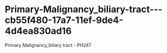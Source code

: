 # Primary-Malignancy_biliary-tract---cb55f480-17a7-11ef-9de4-4d4ea830ad16
Primary Malignancy_biliary tract - PH247

